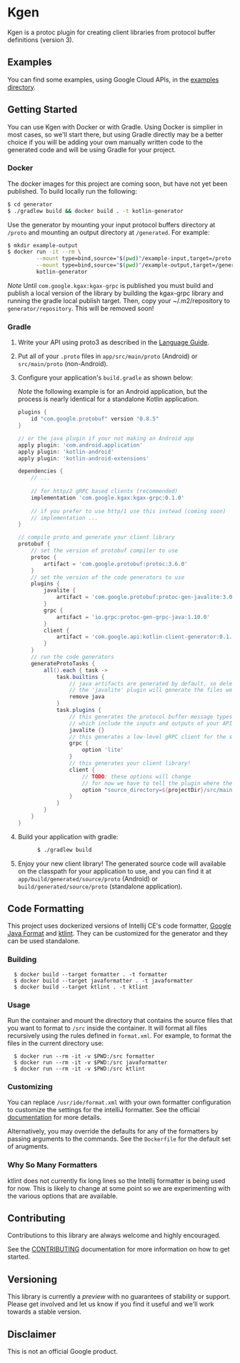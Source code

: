 # Kgen

Kgen is a protoc plugin for creating client libraries from protocol buffer definitions (version 3).

## Examples

You can find some examples, using Google Cloud APIs, in the [examples directory](examples/README.md).

## Getting Started

You can use Kgen with Docker or with Gradle. Using Docker is simplier in most cases, so we'll start
there, but using Gradle directly may be a better choice if you will be adding your own manually 
written code to the generated code and will be using Gradle for your project.

### Docker

The docker images for this project are coming soon, but have not yet been published. To build locally
run the following:

```bash
$ cd generator
$ ./gradlew build && docker build . -t kotlin-generator
```

Use the generator by mounting your input protocol buffers directory at `/proto` and mounting an 
output directory at `/generated`. For example:

```bash
$ mkdir example-output
$ docker run -it --rm \
         --mount type=bind,source="$(pwd)"/example-input,target=/proto \
         --mount type=bind,source="$(pwd)"/example-output,target=/generated \
         kotlin-generator
```

*Note* Until `com.google.kgax:kgax-grpc` is published you must build and publish a local
version of the library by building the kgax-grpc library and running the gradle local publish
target. Then, copy your ~/.m2/repository to `generator/repository`. This will be removed soon!

### Gradle

  1. Write your API using proto3 as described in the [Language Guide](https://developers.google.com/protocol-buffers/docs/proto).
  2. Put all of your `.proto` files in `app/src/main/proto` (Android) or `src/main/proto` (non-Android).
  3. Configure your application's `build.gradle` as shown below:
  
      *Note* the following example is for an Android application, but the process is nearly 
      identical for a standalone Kotlin application.
      
      ```groovy
      plugins {
          id "com.google.protobuf" version "0.8.5"
      }
      
      // or the java plugin if your not making an Android app
      apply plugin: 'com.android.application'
      apply plugin: 'kotlin-android'
      apply plugin: 'kotlin-android-extensions'
      
      dependencies {
          // ...
          
          // for http/2 gRPC based clients (recommended)
          implementation 'com.google.kgax:kgax-grpc:0.1.0'
          
          // if you prefer to use http/1 use this instead (coming soon)
          // implementation ...
      }
      
      // compile proto and generate your client library
      protobuf {
          // set the version of protobuf compiler to use
          protoc {
              artifact = 'com.google.protobuf:protoc:3.6.0'
          }
          // set the version of the code generators to use
          plugins {
              javalite {
                  artifact = 'com.google.protobuf:protoc-gen-javalite:3.0.0'
              }
              grpc {
                  artifact = 'io.grpc:protoc-gen-grpc-java:1.10.0'
              }
              client {
                  artifact = 'com.google.api:kotlin-client-generator:0.1.0:core@jar'
              }
          }
          // run the code generators
          generateProtoTasks {
              all().each { task ->
                  task.builtins {
                      // java artifacts are generated by default, so delete them
                      // the 'javalite' plugin will generate the files we need instead
                      remove java
                  }
                  task.plugins {
                      // this generates the protocol buffer message types
                      // which include the inputs and outputs of your API
                      javalite {}
                      // this generates a low-level gRPC client for the service defined in your API
                      grpc {
                          option 'lite'
                      }
                      // this generates your client library!
                      client {
                          // TODO: these options will change
                          // for now we have to tell the plugin where the protos are
                          option "source_directory=${projectDir}/src/main/proto"
                      }
                  }
              }
          }
      }
      ```
      
  4. Build your application with gradle:
        
        ```bash
              $ ./gradlew build
        ```

  5. Enjoy your new client library! The generated source code will available on the classpath
     for your application to use, and you can find it at `app/build/generated/source/proto`
     (Android) or `build/generated/source/proto` (standalone application).
     
## Code Formatting

This project uses dockerized versions of Intellij CE's code formatter,
[Google Java Format](https://github.com/google/google-java-format) and [ktlint](https://ktlint.github.io/). 
They can be customized for the generator and they can be used standalone.

### Building

```
  $ docker build --target formatter . -t formatter
  $ docker build --target javaformatter . -t javaformatter
  $ docker build --target ktlint . -t ktlint
```

### Usage

Run the container and mount the directory that contains the source files that you want to 
format to `/src` inside the container. It will format all files recursively using the rules defined 
in `format.xml`. For example, to format the files in the current directory use:

```
  $ docker run --rm -it -v $PWD:/src formatter
  $ docker run --rm -it -v $PWD:/src javaformatter
  $ docker run --rm -it -v $PWD:/src ktlint
```

### Customizing

You can replace `/usr/ide/format.xml` with your own formatter configuration to customize
the settings for the intelliJ formatter. See the official [documentation](https://www.jetbrains.com/help/idea/settings-code-style.html)
for more details.

Alternatively, you may override the defaults for any of the formatters by passing arguments to the commands. 
See the `Dockerfile` for the default set of arugments.

### Why So Many Formatters

ktlint does not currently fix long lines so the Intellij formatter is being used for now. This is likely 
to change at some point so we are experimenting with the various options that are available.

## Contributing

Contributions to this library are always welcome and highly encouraged.

See the [CONTRIBUTING](CONTRIBUTING.md) documentation for more information on how to get started.

## Versioning

This library is currently a *preview* with no guarantees of stability or support. Please get involved and let us know
if you find it useful and we'll work towards a stable version.

## Disclaimer

This is not an official Google product.
